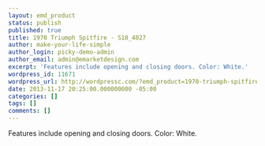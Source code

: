 ```yaml
---
layout: emd_product
status: publish
published: true
title: 1970 Triumph Spitfire - S18_4027
author: make-your-life-simple
author_login: picky-demo-admin
author_email: admin@emarketdesign.com
excerpt: 'Features include opening and closing doors. Color: White.'
wordpress_id: 11671
wordpress_url: http://wordpressc.com/?emd_product=1970-triumph-spitfire
date: 2013-11-17 20:25:00.000000000 -05:00
categories: []
tags: []
comments: []
---
```

Features include opening and closing doors. Color: White.
